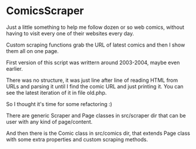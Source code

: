 # ComicsScraper

Just a little something to help me follow dozen or so web comics, without having to visit every one of their websites every day.

Custom scraping functions grab the URL of latest comics and then I show them all on one page.

First version of this script was writtern around 2003-2004, maybe even earlier.

There was no structure, it was just line after line of reading HTML from URLs and parsing it until I find the comic URL and just printing it. You can see the latest iteration of it in file old.php.

So I thought it's time for some refactoring :)

There are generic Scraper and Page classes in src/scraper dir that can be user with any kind of page/content.

And then there is the Comic class in src/comics dir, that extends Page class with some extra properties and custom scraping methods.